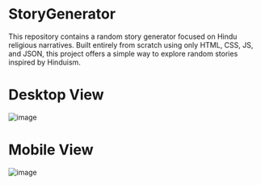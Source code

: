 # StoryGenerator
This repository contains a random story generator focused on Hindu religious narratives. Built entirely from scratch using only HTML, CSS, JS, and JSON, this project offers a simple way to explore random stories inspired by Hinduism.

# Desktop View
![image](https://github.com/SimantaRajSarma/StoryGenerator/images/desktop-view.png)

# Mobile View
![image]([https://github.com/SimantaRajSarma/StoryGenerator/images/mobile-view.png](https://github.com/SimantaRajSarma/StoryGenerator/blob/main/images/mobile-view.png?raw=true)https://github.com/SimantaRajSarma/StoryGenerator/blob/main/images/mobile-view.png?raw=true)
